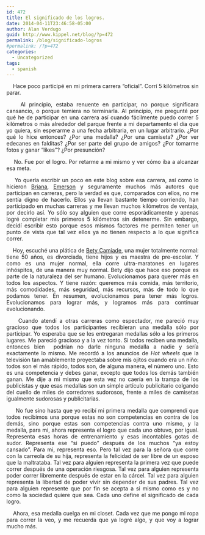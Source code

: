 ```yaml
---
id: 472
title: El significado de los logros.
date: 2014-04-11T23:46:58-05:00
author: Alan Verdugo
guid: http://www.kippel.net/blog/?p=472
permalink: /blog/significado-logros
#permalink: /?p=472
categories:
  - Uncategorized
tags:
  - spanish
---
```

<p style="text-align: justify;">
      Hace poco participé en mi primera carrera &#8220;oficial&#8221;. Corrí 5 kilómetros sin parar.
</p>

<p style="text-align: justify;">
      Al principio, estaba renuente en participar, no porque significara cansancio, o porque temiera no terminarla. Al principio, me pregunté por qué he de participar en una carrera así cuando fácilmente puedo correr 5 kilómetros o más alrededor del parque frente a mi departamento el día que yo quiera, sin esperarme a una fecha arbitraria, en un lugar arbitrario. ¿Por qué lo hice entonces? ¿Por una medalla? ¿Por una camiseta? ¿Por ver edecanes en falditas? ¿Por ser parte del grupo de amigos? ¿Por tomarme fotos y ganar &#8220;likes&#8221;? ¿Por presunción?
</p>

<p style="text-align: justify;">
      No. Fue por el logro. Por retarme a mi mismo y ver cómo iba a alcanzar esa meta.
</p>

<p style="text-align: justify;">
      Yo quería escribir un poco en este blog sobre esa carrera, así como lo hicieron <a title="Briana" href="http://metsonali.blogspot.mx/2014/04/el-reto.html" target="_blank">Briana</a>, <a title="Emerson" href="http://toxickore.blogspot.mx/2014/03/carrera-gnc-10k-con-los-republicanos-de.html" target="_blank">Emerson</a> y seguramente muchos más autores que participan en carreras, pero la verdad es que, comparados con ellos, no me sentía digno de hacerlo. Ellos ya llevan bastante tiempo corriendo, han participado en muchas carreras y me llevan muchos kilómetros de ventaja, por decirlo así. Yo sólo soy alguien que corre esporádicamente y apenas logré completar mis primeros 5 kilómetros sin detenerme. Sin embargo, decidí escribir esto porque esos mismos factores me permiten tener un punto de vista que tal vez ellos ya no tienen respecto a lo que significa correr.
</p>

<p style="text-align: justify;">
      Hoy, escuché una plática de <a title="Bety" href="https://twitter.com/betycamiade" target="_blank">Bety Camiade</a>, una mujer totalmente normal: tiene 50 años, es divorciada, tiene hijos y es maestra de pre-escolar. Y como es una mujer normal, ella corre ultra-maratones en lugares inhóspitos, de una manera muy normal. Bety dijo que hace eso porque es parte de la naturaleza del ser humano. Evolucionamos para querer más en todos los aspectos. Y tiene razón: queremos más comida, más territorio, más comodidades, más seguridad, más recursos, más de todo lo que podamos tener. En resumen, evolucionamos para tener más logros. Evolucionamos para lograr más, y logramos más para continuar evolucionando.
</p>

<p style="text-align: justify;">
      Cuando atendí a otras carreras como espectador, me pareció muy gracioso que todos los participantes recibieran una medalla sólo por participar. Yo esperaba que se les entregaran medallas sólo a los primeros lugares. Me pareció gracioso y a la vez tonto. Si todos reciben una medalla, entonces bien  podrían no darle ninguna medalla a nadie y sería exactamente lo mismo. Me recordó a los anuncios de <em>Hot wheels</em> que la televisión tan amablemente proyectaba sobre mis ojitos cuando era un niño: todos son el más rápido, todos son, de alguna manera, el número uno. Esto es una competencia y debes ganar, excepto que todos los demás también ganan. Me dije a mi mismo que esta vez no caería en la trampa de los publicistas y que esas medallas son un simple artículo publicitario colgando del cuello de miles de corredores sudorosos, frente a miles de camisetas igualmente sudorosas y publicitarias.
</p>

<p style="text-align: justify;">
       No fue sino hasta que yo recibí mi primera medalla que comprendí que todos recibimos una porque estas no son competencias en contra de los demás, sino porque estas son competencias contra uno mismo, y la medalla, para mi, ahora representa el logro que cada uno obtuvo, por igual. Representa esas horas de entrenamiento y esas incontables gotas de sudor. Representa ese &#8220;si puedo&#8221; después de los muchos &#8220;ya estoy cansado&#8221;. Para mi, representa eso. Pero tal vez para la señora que corre con la carreola de su hija, representa la felicidad de ser libre de un esposo que la maltrataba. Tal vez para alguien representa la primera vez que puede correr después de una operación riesgosa. Tal vez para alguien representa poder correr libremente después de estar en la cárcel. Tal vez para alguien representa la libertad de poder vivir sin depender de sus padres. Tal vez para alguien represente que por fin se acepta a si mismo como es y no como la sociedad quiere que sea. Cada uno define el significado de cada logro.
</p>

<p style="text-align: justify;">
      Ahora, esa medalla cuelga en mi closet. Cada vez que me pongo mi ropa para correr la veo, y me recuerda que ya logré algo, y que voy a lograr mucho más.
</p>

<p style="text-align: center;">
</p>